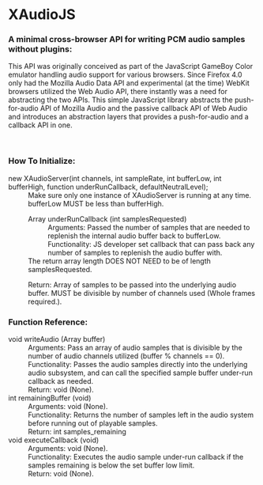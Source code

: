 <h1>XAudioJS</h1>
<h3>A minimal cross-browser API for writing PCM audio samples without plugins:</h3>
<p>This API was originally conceived as part of the JavaScript GameBoy Color emulator handling audio support for various browsers.
Since Firefox 4.0 only had the Mozilla Audio Data API and experimental (at the time) WebKit browsers utilized the Web Audio API, 
there instantly was a need for abstracting the two APIs. This simple JavaScript library abstracts the push-for-audio API of Mozilla Audio
and the passive callback API of Web Audio and introduces an abstraction layers that provides a push-for-audio and a callback API in one.</p>
<br>
<h3>How To Initialize:</h3>
<dl>
	<dt>new XAudioServer(int channels, int sampleRate, int bufferLow, int bufferHigh, function underRunCallback, defaultNeutralLevel);</dt>
		<dd>Make sure only one instance of XAudioServer is running at any time.</dd>
		<dd>bufferLow MUST be less than bufferHigh.</dd>
		<dd>
			<dl>
				<dt>Array underRunCallback (int samplesRequested)</dt>
					<dd>Arguments: Passed the number of samples that are needed to replenish the internal audio buffer back to bufferLow.</dd>
					<dd>Functionality: JS developer set callback that can pass back any number of samples to replenish the audio buffer with.</dd>
					The return array length DOES NOT NEED to be of length samplesRequested.</dd>
					<dd>Return: Array of samples to be passed into the underlying audio buffer. MUST be divisible by number of channels used (Whole frames required.).</dd>
			</dl>
		</dd>
</dl>
<h3>Function Reference:</h3>
<dl>
	<dt>void writeAudio (Array buffer)</dt>
		<dd>Arguments: Pass an array of audio samples that is divisible by the number of audio channels utilized (buffer % channels == 0).</dd>
		<dd>Functionality: Passes the audio samples directly into the underlying audio subsystem, and can call the specified sample buffer under-run callback as needed.</dd>
		<dd>Return: void (None).</dd>
	<dt>int remainingBuffer (void)</dt>
		<dd>Arguments: void (None).</dd>
		<dd>Functionality: Returns the number of samples left in the audio system before running out of playable samples.</dd>
		<dd>Return: int samples_remaining</dd>
	<dt>void executeCallback (void)</dt>
		<dd>Arguments: void (None).</dd>
		<dd>Functionality: Executes the audio sample under-run callback if the samples remaining is below the set buffer low limit.</dd>
		<dd>Return: void (None).</dd>
</dl>